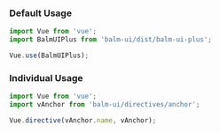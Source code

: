 ### Default Usage

```js
import Vue from 'vue';
import BalmUIPlus from 'balm-ui/dist/balm-ui-plus';

Vue.use(BalmUIPlus);
```

### Individual Usage

```js
import Vue from 'vue';
import vAnchor from 'balm-ui/directives/anchor';

Vue.directive(vAnchor.name, vAnchor);
```
